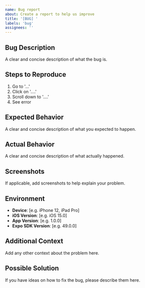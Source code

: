 ```yaml
---
name: Bug report
about: Create a report to help us improve
title: '[BUG] '
labels: 'bug'
assignees: ''
---
```


## Bug Description

A clear and concise description of what the bug is.

## Steps to Reproduce

1. Go to '...'
2. Click on '....'
3. Scroll down to '....'
4. See error

## Expected Behavior

A clear and concise description of what you expected to happen.

## Actual Behavior

A clear and concise description of what actually happened.

## Screenshots

If applicable, add screenshots to help explain your problem.

## Environment

- **Device**: [e.g. iPhone 12, iPad Pro]
- **iOS Version**: [e.g. iOS 15.0]
- **App Version**: [e.g. 1.0.0]
- **Expo SDK Version**: [e.g. 49.0.0]

## Additional Context

Add any other context about the problem here.

## Possible Solution

If you have ideas on how to fix the bug, please describe them here.
